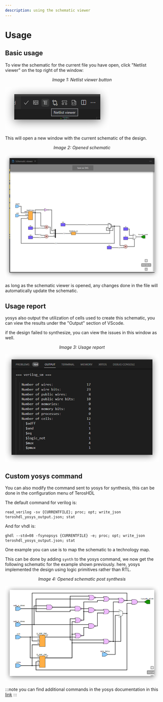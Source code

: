 ```yaml
---
description: using the schematic viewer
---
```

# Usage

## Basic usage 

To view the schematic for the current file you have open, click "Netlist viewer" on the top right of the window:

<p align="center">
<i>Image 1: Netlist viewer button </i>

![Netlist viewer button](/img/schematic_viewer/viewer-button.png)  
</p>

This will open a new window with the current schematic of the design.


<p align="center">
<i>Image 2: Opened schematic </i>

![Opened schematic](/img/schematic_viewer/schemtatic-viewer-window.png)  
</p>


as long as the schematic viewer is opened, any changes done in the file will automatically update the schematic.


## Usage report
yosys also output the utilization of cells used to create this schematic, you can view the results under the "Output" section of VScode.

if the design failed to synthesize, you can view the issues in this window as well.

<p align="center">
<i>Image 3: Usage report </i>

![Usage report](/img/schematic_viewer/usage-report.png)  
</p>


## Custom yosys command

You can also modify the command sent to yosys for synthesis, this can be done in the configuration menu of TerosHDL

The default command for verilog is:
```
read_verilog -sv {CURRENTFILE}; proc; opt; write_json teroshdl_yosys_output.json; stat
```

And for vhdl is:

```
ghdl --std=08 -fsynopsys {CURRENTFILE} -e; proc; opt; write_json teroshdl_yosys_output.json; stat
```


One example you can use is to map the schematic to a technology map.

This can be done by adding ```synth``` to the yosys command, we now get the following schematic for the example shown previously.
here, yosys implemented the design using logic primitives rather than RTL.


<p align="center">
<i>Image 4: Opened schematic post synthesis </i>

![Opened schematic post synthesis](/img/schematic_viewer/schemtic-post-synth.png)  
</p>




:::note
you can find additional commands in the yosys documentation in this [link](https://yosyshq.readthedocs.io/projects/yosys/en/latest/)
:::

